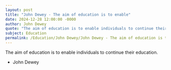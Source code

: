 ```yaml
---
layout: post
title: "John Dewey - The aim of education is to enable"
date: 2024-12-28 12:00:00 -0000
author: John Dewey
quote: "The aim of education is to enable individuals to continue their education."
subject: Education
permalink: /Education/John Dewey/John Dewey - The aim of education is to enable
---
```


The aim of education is to enable individuals to continue their education.

- John Dewey
